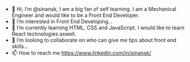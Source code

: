 - 👋 Hi, I’m @sinansk, I am a big fan of self learning. I am a Mechanical Engineer and would like to be a Front End Developer.
- 👀 I’m interested in Front End Developing...
- 🌱 I’m currently learning HTML, CSS and JavaScript. I would like to learn React technologies aswell.
- 💞️ I’m looking to collaborate on who can give me tips about front end skills...
- 📫 How to reach me https://www.linkedin.com/in/sinansk/

<!---
sinansk/sinansk is a ✨ special ✨ repository because its `README.md` (this file) appears on your GitHub profile.
You can click the Preview link to take a look at your changes.
--->
